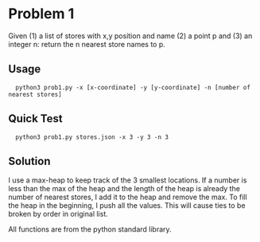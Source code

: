 # Problem 1
Given (1) a list of stores with x,y position and name (2) a point p and (3) an integer n: return the n nearest store names to p.

## Usage
      python3 prob1.py -x [x-coordinate] -y [y-coordinate] -n [number of nearest stores]

## Quick Test
      python3 prob1.py stores.json -x 3 -y 3 -n 3

## Solution
I use a max-heap to keep track of the 3 smallest locations. If a number is less than the max of the heap and the length of the heap is already the number of nearest stores, I add it to the heap and remove the max. To fill the heap in the beginning, I push all the values. This will cause ties to be broken by order in original list.


All functions are from the python standard library.
